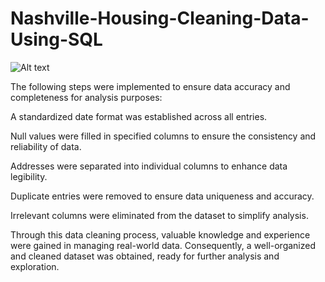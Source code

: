 # Nashville-Housing-Cleaning-Data-Using-SQL
![Alt text](/Desktop/path/to/img.png "210413655-5fd38e4e-69de-4afe-b645-63603c5bc25f")

The following steps were implemented to ensure data accuracy and completeness for analysis purposes:

A standardized date format was established across all entries.

Null values were filled in specified columns to ensure the consistency and reliability of data.

Addresses were separated into individual columns to enhance data legibility.

Duplicate entries were removed to ensure data uniqueness and accuracy.

Irrelevant columns were eliminated from the dataset to simplify analysis.

Through this data cleaning process, valuable knowledge and experience were gained in managing real-world data. Consequently, a well-organized and cleaned dataset was obtained, ready for further analysis and exploration.
